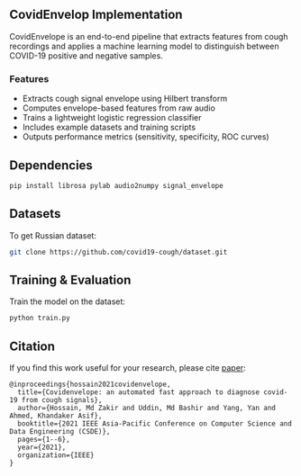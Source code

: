 ## CovidEnvelop Implementation
CovidEnvelope is an end-to-end pipeline that extracts features from cough recordings and applies a machine learning model to distinguish between COVID-19 positive and negative samples.

### Features

* Extracts cough signal envelope using Hilbert transform
* Computes envelope-based features from raw audio
* Trains a lightweight logistic regression classifier
* Includes example datasets and training scripts
* Outputs performance metrics (sensitivity, specificity, ROC curves)

## Dependencies
```bash
pip install librosa pylab audio2numpy signal_envelope
```

## Datasets
To get Russian dataset:

```bash
git clone https://github.com/covid19-cough/dataset.git
```
## Training & Evaluation

Train the model on the dataset:   

```bash
python train.py
```

## Citation
If you find this work useful for your research, please cite [paper](https://ieeexplore.ieee.org/document/9718501):
```
@inproceedings{hossain2021covidenvelope,
  title={Covidenvelope: an automated fast approach to diagnose covid-19 from cough signals},
  author={Hossain, Md Zakir and Uddin, Md Bashir and Yang, Yan and Ahmed, Khandaker Asif},
  booktitle={2021 IEEE Asia-Pacific Conference on Computer Science and Data Engineering (CSDE)},
  pages={1--6},
  year={2021},
  organization={IEEE}
}
```

